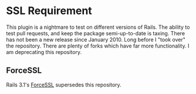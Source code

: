 # SSL Requirement

This plugin is a nightmare to test on different versions of Rails.  The ability to test pull requests, and keep the package semi-up-to-date is taxing.  There has not been a new release since January 2010.  Long before I "took over" the repository.  There are plenty of forks which have far more functionality.  I am deprecating this repository.

## ForceSSL

Rails 3.1's [ForceSSL](https://github.com/rails/rails/blob/master/actionpack/lib/action_controller/metal/force_ssl.rb) supersedes this repository.
